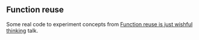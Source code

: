 ## Function reuse

Some real code to experiment concepts from [Function reuse is just wishful thinking][talk] talk.

[talk]: https://nrinaudo.github.io/function-reuse/#1
